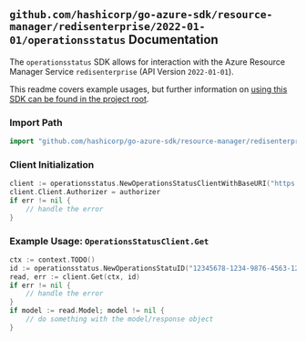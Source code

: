 
## `github.com/hashicorp/go-azure-sdk/resource-manager/redisenterprise/2022-01-01/operationsstatus` Documentation

The `operationsstatus` SDK allows for interaction with the Azure Resource Manager Service `redisenterprise` (API Version `2022-01-01`).

This readme covers example usages, but further information on [using this SDK can be found in the project root](https://github.com/hashicorp/go-azure-sdk/tree/main/docs).

### Import Path

```go
import "github.com/hashicorp/go-azure-sdk/resource-manager/redisenterprise/2022-01-01/operationsstatus"
```


### Client Initialization

```go
client := operationsstatus.NewOperationsStatusClientWithBaseURI("https://management.azure.com")
client.Client.Authorizer = authorizer
if err != nil {
	// handle the error
}
```


### Example Usage: `OperationsStatusClient.Get`

```go
ctx := context.TODO()
id := operationsstatus.NewOperationsStatuID("12345678-1234-9876-4563-123456789012", "locationValue", "operationIdValue")
read, err := client.Get(ctx, id)
if err != nil {
	// handle the error
}
if model := read.Model; model != nil {
	// do something with the model/response object
}
```
